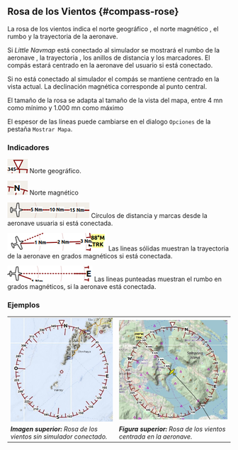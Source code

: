 ## Rosa de los Vientos {#compass-rose}

La rosa de los vientos indica el norte geográfico , el norte magnético , el rumbo y la trayectoria de la aeronave.

Si _Little Navmap_ está conectado al simulador se mostrará el rumbo de la aeronave , la trayectoria , los anillos de distancia y los marcadores. El compás estará centrado en la aeronave del usuario si está conectado.

Si no está conectado al simulador el compás se mantiene centrado en la vista actual.  La declinación magnética corresponde al punto central.

El tamaño de la rosa se adapta al tamaño de la vista del mapa, entre 4 mn como mínimo y 1.000 mn como máximo

El espesor de las lineas puede cambiarse en el dialogo `Opciones`  de la pestaña `Mostrar Mapa`.

### Indicadores

![True North](../images/legend/compass_rose_true_north.png "True North") Norte geográfico.

![Magnetic North](../images/legend/compass_rose_mag_north.png "Magnetic North")  Norte magnético

![Distance Circles](../images/legend/compass_rose_dist.png "Distance Circles") Círculos de distancia y marcas desde la aeronave usuaria si está conectada.

![Aircraft Track](../images/legend/compass_rose_track.png "Aircraft Track") Las lineas sólidas muestran la trayectoria de la aeronave en grados magnéticos si está conectada.

![Aircraft Heading](../images/legend/compass_rose_heading.png "Aircraft Heading") Las lineas punteadas muestran el rumbo en grados magnéticos, si la aeronave está conectada.

### Ejemplos
| | |
| --- | --- |
| ![Compass Rose](../images/compass_rose.jpg "Compass Rose") | ![Compass Rose Aircraft](../images/compass_rose_aircraft.jpg "Compass Rose with Aircraft") |
| _**Imagen superior:** Rosa de los vientos sin simulador conectado._ | _**Figura superior:** Rosa de los vientos centrada en la aeronave._ |
